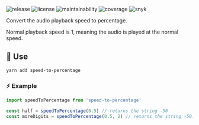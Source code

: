 ![release](https://img.shields.io/github/v/release/bamdadsabbagh/speed-to-percentage)
![license](https://img.shields.io/github/license/bamdadsabbagh/speed-to-percentage)
![maintainability](https://img.shields.io/codeclimate/maintainability/bamdadsabbagh/speed-to-percentage)
![coverage](https://img.shields.io/codeclimate/coverage/bamdadsabbagh/speed-to-percentage)
![snyk](https://img.shields.io/snyk/vulnerabilities/github/bamdadsabbagh/speed-to-percentage)

Convert the audio playback speed to percentage.

Normal playback speed is 1, meaning the audio is played at the normal speed.

## 🚀 Use

```bash
yarn add speed-to-percentage
```

### ⚡ Example

```javascript
import speedToPercentage from 'speed-to-percentage'

const half = speedToPercentage(0.5) // returns the string -50
const moreDigits = speedToPercentage(0.5, 2) // returns the string -50.00
```
